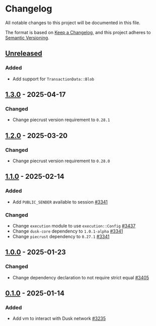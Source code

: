 # Changelog

All notable changes to this project will be documented in this file.

The format is based on [Keep a Changelog](https://keepachangelog.com/en/1.0.0/),
and this project adheres to [Semantic Versioning](https://semver.org/spec/v2.0.0.html).

## [Unreleased]

### Added

- Add support for `TransactionData::Blob`

## [1.3.0] - 2025-04-17

### Changed

- Change piecrust version requirement to `0.28.1`

## [1.2.0] - 2025-03-20

### Changed

- Change piecrust version requirement to `0.28.0`

## [1.1.0] - 2025-02-14

### Added

- Add `PUBLIC_SENDER` available to session [#3341]

### Changed

- Change `execution` module to use `execution::Config` [#3437]
- Change `dusk-core` dependency to `1.0.1-alpha` [#3341]
- Change `piecrust` dependency to `0.27.1` [#3341]

## [1.0.0] - 2025-01-23

### Changed

- Change dependency declaration to not require strict equal [#3405]

## [0.1.0] - 2025-01-14

### Added

- Add vm to interact with Dusk network [#3235]

<!-- Issues -->
[#3235]: https://github.com/dusk-network/rusk/issues/3235
[#3341]: https://github.com/dusk-network/rusk/issues/3341
[#3405]: https://github.com/dusk-network/rusk/issues/3405
[#3437]: https://github.com/dusk-network/rusk/issues/3437

[Unreleased]: https://github.com/dusk-network/rusk/compare/dusk-vm-1.3.0...HEAD
[1.3.0]: https://github.com/dusk-network/rusk/compare/dusk-vm-1.2.0...dusk-vm-1.3.0
[1.2.0]: https://github.com/dusk-network/rusk/compare/dusk-vm-1.1.0...dusk-vm-1.2.0
[1.1.0]: https://github.com/dusk-network/rusk/compare/dusk-vm-1.0.0...dusk-vm-1.1.0
[1.0.0]: https://github.com/dusk-network/rusk/compare/dusk-vm-0.1.0...dusk-vm-1.0.0
[0.1.0]: https://github.com/dusk-network/rusk/tree/dusk-vm-0.1.0

